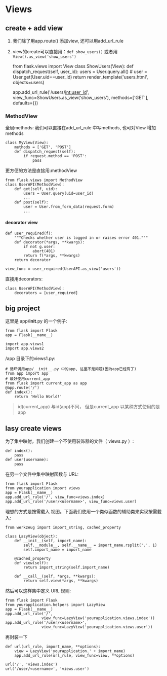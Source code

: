 # Views

## create + add view
1. 我们除了用app.route() 添加view, 还可以用add_url_rule
2. view的create可以直接用：`def show_users()` 或者用`View().as_view('show_users')`

    from flask.views import View
    class ShowUsers(View):
        def dispatch_request(self, user_id):
            users = User.query.all()
            # user = User.get(User.uid==user_id)
            return render_template('users.html', objects=users)

    app.add_url_rule('/users/<int:user_id>', view_func=ShowUsers.as_view('show_users'), methods=['GET'], defaults={})

### MethodView
全局methods: 我们可以直接在add_url_rule 中写methods, 也可对View 增加methods

    class MyView(View):
        methods = ['GET', 'POST']
        def dispatch_request(self):
            if request.method == 'POST':
                pass

更方便的方法是直接用:methodView

    from flask.views import MethodView
    class UserAPI(MethodView):
        def get(self, uid):
            users = User.query(uid=user_id)
            ...
        def post(self):
            user = User.from_form_data(request.form)
            ...

#### decorator view

    def user_required(f):
        """Checks whether user is logged in or raises error 401."""
        def decorator(*args, **kwargs):
            if not g.user:
                abort(401)
            return f(*args, **kwargs)
        return decorator

    view_func = user_required(UserAPI.as_view('users'))

直接用decorators:

    class UserAPI(MethodView):
        decorators = [user_required]

## big project
这里是 app/__init__.py 的一个例子:

    from flask import Flask
    app = Flask(__name__)

    import app.views1
    import app.views2

/app 目录下的views1.py:

    # 循环调用app/__init__.py 中的app, 这里不是问题(因为app已经有了)
    from app import app
    # 最好使用current_app
    from flask import current_app as app
    @app.route('/')
    def index():
        return 'Hello World!'

> id(current_app) 与id(app)不同， 但是current_app 以某种方式使用的是app

## lasy create views
为了集中映射，我们创建一个不使用装饰器的文件（ views.py ）:

    def index(): 
        pass
    def user(username): 
        pass

在另一个文件中集中映射函数与 URL:

    from flask import Flask
    from yourapplication import views
    app = Flask(__name__)
    app.add_url_rule('/', view_func=views.index)
    app.add_url_rule('/user/<username>', view_func=views.user)

理想的方式是按需载入 视图。下面我们使用一个类似函数的辅助类来实现按需载入:

    from werkzeug import import_string, cached_property

    class LazyView(object):
        def __init__(self, import_name):
            self.__module__, self.__name__ = import_name.rsplit('.', 1)
            self.import_name = import_name

        @cached_property
        def view(self):
            return import_string(self.import_name)

        def __call__(self, *args, **kwargs):
            return self.view(*args, **kwargs)

然后可以这样集中定义 URL 规则:

    from flask import Flask
    from yourapplication.helpers import LazyView
    app = Flask(__name__)
    app.add_url_rule('/',
                    view_func=LazyView('yourapplication.views.index'))
    app.add_url_rule('/user/<username>',
                    view_func=LazyView('yourapplication.views.user'))

再封装一下

    def url(url_rule, import_name, **options):
        view = LazyView('yourapplication.' + import_name)
        app.add_url_rule(url_rule, view_func=view, **options)

    url('/', 'views.index')
    url('/user/<username>', 'views.user')
